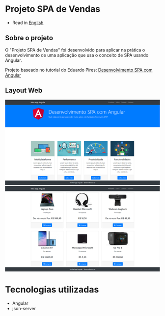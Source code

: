 # Projeto SPA de Vendas

* Read in [English](https://github.com/kelvin-feltrin/DesenvolvimentoSPAComAngular/blob/main/README.md)

## Sobre o projeto
O "Projeto SPA de Vendas" foi desenvolvido para aplicar na prática o desenvolvimento de uma aplicação que usa o conceito de SPA usando Angular. 

Projeto baseado no tutorial do Eduardo Pires: [Desenvolvimento SPA com Angular](https://desenvolvedor.io/curso-online-desenvolvimento-spa-com-angular)

## Layout Web
![Web1](https://raw.githubusercontent.com/kelvin-feltrin/DesenvolvimentoSPAComAngular/main/assets/Web-1.png?token=GHSAT0AAAAAACNFBD6EMWQAHTLF4UFRS6V4ZNNOZUQ) 
![Web2](https://raw.githubusercontent.com/kelvin-feltrin/DesenvolvimentoSPAComAngular/main/assets/Web-2.png?token=GHSAT0AAAAAACNFBD6FN5UUDMWLBC5GLJQ6ZNNOZ6A) 

# Tecnologias utilizadas
- Angular
- json-server
